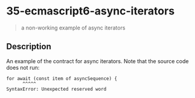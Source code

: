 # 35-ecmascript6-async-iterators
> a non-working example of async iterators

## Description
An example of the contract for async iterators. Note that the source code does not run:

```
for await (const item of asyncSequence) {
      ^^^^^
SyntaxError: Unexpected reserved word
```
